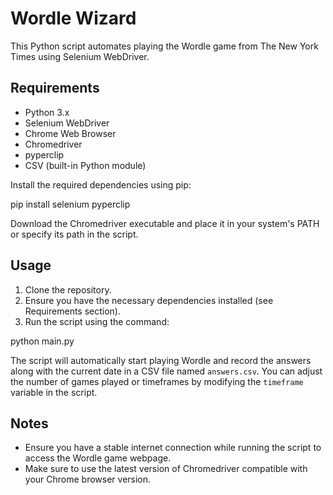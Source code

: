 
# Wordle Wizard

This Python script automates playing the Wordle game from The New York Times using Selenium WebDriver.

## Requirements

- Python 3.x
- Selenium WebDriver
- Chrome Web Browser
- Chromedriver
- pyperclip
- CSV (built-in Python module)

Install the required dependencies using pip:


pip install selenium pyperclip


Download the Chromedriver executable and place it in your system's PATH or specify its path in the script.

## Usage

1. Clone the repository.
2. Ensure you have the necessary dependencies installed (see Requirements section).
3. Run the script using the command:


python main.py


The script will automatically start playing Wordle and record the answers along with the current date in a CSV file named `answers.csv`. You can adjust the number of games played or timeframes by modifying the `timeframe` variable in the script.

## Notes

- Ensure you have a stable internet connection while running the script to access the Wordle game webpage.
- Make sure to use the latest version of Chromedriver compatible with your Chrome browser version.

